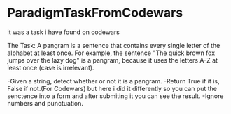 # ParadigmTaskFromCodewars
it was a task i have found on codewars

The Task:
A pangram is a sentence that contains every single letter of the alphabet at least once. 
For example, the sentence "The quick brown fox jumps over the lazy dog" is a pangram, 
because it uses the letters A-Z at least once (case is irrelevant).

-Given a string, detect whether or not it is a pangram. 
-Return True if it is, False if not.(For Codewars) but here i did it differently so you can put the senctence into a form and after submiting it you can see the result.
-Ignore numbers and punctuation.
